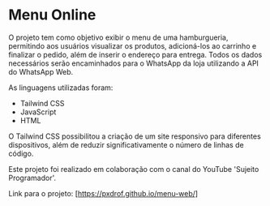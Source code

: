 
# Menu Online

O projeto tem como objetivo exibir o menu de uma hamburgueria, permitindo aos usuários visualizar os produtos, adicioná-los ao carrinho e finalizar o pedido, além de inserir o endereço para entrega. Todos os dados necessários serão encaminhados para o WhatsApp da loja utilizando a API do WhatsApp Web.

As linguagens utilizadas foram:

* Tailwind CSS
* JavaScript
* HTML

O Tailwind CSS possibilitou a criação de um site responsivo para diferentes dispositivos, além de reduzir significativamente o número de linhas de código.

Este projeto foi realizado em colaboração com o canal do YouTube 'Sujeito Programador'.

Link para o projeto: [https://pxdrof.github.io/menu-web/]
